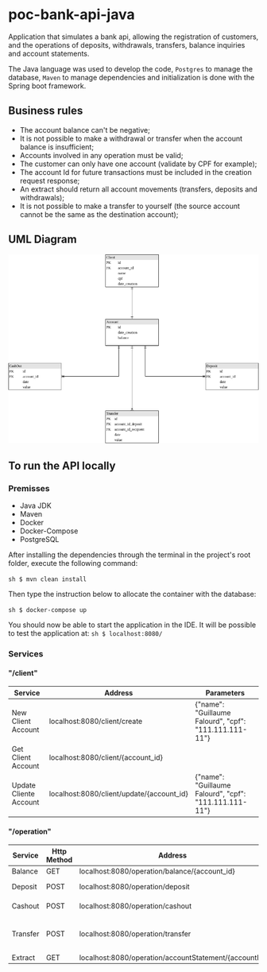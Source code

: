# poc-bank-api-java

Application that simulates a bank api, allowing the registration of customers, and the operations of deposits, withdrawals, transfers, balance inquiries and account statements.

The Java language was used to develop the code, `Postgres` to manage the database, `Maven` to manage dependencies and initialization is done with the Spring boot framework.

## Business rules

- The account balance can't be negative;
- It is not possible to make a withdrawal or transfer when the account balance is insufficient;
- Accounts involved in any operation must be valid;
- The customer can only have one account (validate by CPF for example);
- The account Id for future transactions must be included in the creation request response;
- An extract should return all account movements (transfers, deposits and withdrawals);
- It is not possible to make a transfer to yourself (the source account cannot be the same as the destination account);

## UML Diagram

![UML](docs/UML-bank-api.png)

## To run the API locally

### Premisses

- Java JDK
- Maven
- Docker
- Docker-Compose
- PostgreSQL

After installing the dependencies through the terminal in the project's root folder, execute the following command:

```sh $ mvn clean install```

Then type the instruction below to allocate the container with the database:

```sh $ docker-compose up```

You should now be able to start the application in the IDE. It will be possible to test the application at: ```sh $ localhost:8080/```

### Services

#### "/client"

Service | Address | Parameters
------------ | ------------- | -------------
New Client Account | localhost:8080/client/create | {"name": "Guillaume Falourd", "cpf": "111.111.111-11"}
Get Client Account | localhost:8080/client/{account_id} |
Update Cliente Account | localhost:8080/client/update/{account_id} | {"name": "Guillaume Falourd", "cpf": "111.111.111-11"}

#### "/operation"

Service | Http Method | Address | Parameters
------------ | ------------ | ------------- | -------------
Balance | GET | localhost:8080/operation/balance/{account_id} |
Deposit | POST | localhost:8080/operation/deposit | {"accountId": 1,"value": 500}
Cashout | POST | localhost:8080/operation/cashout | {"accountId": 2,"value": 140}
Transfer | POST | localhost:8080/operation/transfer | {"depositAccountid": 1, ,"recipientAccountid": 2, "value": 50.00}
Extract | GET | localhost:8080/operation/accountStatement/{accountId} |
